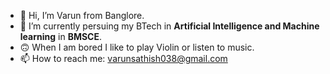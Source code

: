 - 👋 Hi, I’m Varun from Banglore.
- 🌱 I’m currently persuing my BTech in **Artificial Intelligence and Machine learning** in **BMSCE**.
- 🙃 When I am bored I like to play Violin or listen to music.
- 📫 How to reach me: varunsathish038@gmail.com

<!---
varun0308/varun0308 is a ✨ special ✨ repository because its `README.md` (this file) appears on your GitHub profile.
You can click the Preview link to take a look at your changes.
--->
